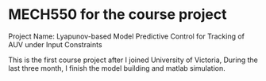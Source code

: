 # MECH550 for the course project

Project Name: Lyapunov-based Model Predictive Control for Tracking of AUV under Input Constraints 

This is the first course project after I joined University of Victoria, During the last three month, I finish the model building and matlab simulation.
